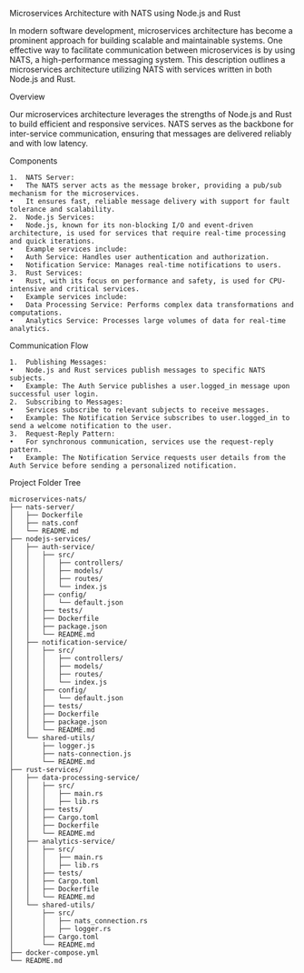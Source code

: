 Microservices Architecture with NATS using Node.js and Rust

In modern software development, microservices architecture has become a prominent approach for building scalable and maintainable systems. One effective way to facilitate communication between microservices is by using NATS, a high-performance messaging system. This description outlines a microservices architecture utilizing NATS with services written in both Node.js and Rust.

Overview

Our microservices architecture leverages the strengths of Node.js and Rust to build efficient and responsive services. NATS serves as the backbone for inter-service communication, ensuring that messages are delivered reliably and with low latency.

Components

	1.	NATS Server:
	•	The NATS server acts as the message broker, providing a pub/sub mechanism for the microservices.
	•	It ensures fast, reliable message delivery with support for fault tolerance and scalability.
	2.	Node.js Services:
	•	Node.js, known for its non-blocking I/O and event-driven architecture, is used for services that require real-time processing and quick iterations.
	•	Example services include:
	•	Auth Service: Handles user authentication and authorization.
	•	Notification Service: Manages real-time notifications to users.
	3.	Rust Services:
	•	Rust, with its focus on performance and safety, is used for CPU-intensive and critical services.
	•	Example services include:
	•	Data Processing Service: Performs complex data transformations and computations.
	•	Analytics Service: Processes large volumes of data for real-time analytics.

Communication Flow

	1.	Publishing Messages:
	•	Node.js and Rust services publish messages to specific NATS subjects.
	•	Example: The Auth Service publishes a user.logged_in message upon successful user login.
	2.	Subscribing to Messages:
	•	Services subscribe to relevant subjects to receive messages.
	•	Example: The Notification Service subscribes to user.logged_in to send a welcome notification to the user.
	3.	Request-Reply Pattern:
	•	For synchronous communication, services use the request-reply pattern.
	•	Example: The Notification Service requests user details from the Auth Service before sending a personalized notification.

Project Folder Tree
```
microservices-nats/
├── nats-server/
│   ├── Dockerfile
│   ├── nats.conf
│   └── README.md
├── nodejs-services/
│   ├── auth-service/
│   │   ├── src/
│   │   │   ├── controllers/
│   │   │   ├── models/
│   │   │   ├── routes/
│   │   │   └── index.js
│   │   ├── config/
│   │   │   └── default.json
│   │   ├── tests/
│   │   ├── Dockerfile
│   │   ├── package.json
│   │   └── README.md
│   ├── notification-service/
│   │   ├── src/
│   │   │   ├── controllers/
│   │   │   ├── models/
│   │   │   ├── routes/
│   │   │   └── index.js
│   │   ├── config/
│   │   │   └── default.json
│   │   ├── tests/
│   │   ├── Dockerfile
│   │   ├── package.json
│   │   └── README.md
│   └── shared-utils/
│       ├── logger.js
│       ├── nats-connection.js
│       └── README.md
├── rust-services/
│   ├── data-processing-service/
│   │   ├── src/
│   │   │   ├── main.rs
│   │   │   ├── lib.rs
│   │   ├── tests/
│   │   ├── Cargo.toml
│   │   ├── Dockerfile
│   │   └── README.md
│   ├── analytics-service/
│   │   ├── src/
│   │   │   ├── main.rs
│   │   │   ├── lib.rs
│   │   ├── tests/
│   │   ├── Cargo.toml
│   │   ├── Dockerfile
│   │   └── README.md
│   └── shared-utils/
│       ├── src/
│       │   ├── nats_connection.rs
│       │   ├── logger.rs
│       ├── Cargo.toml
│       └── README.md
├── docker-compose.yml
└── README.md
```
